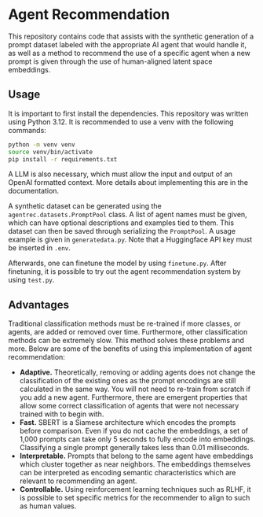 # Agent Recommendation

This repository contains code that assists with the synthetic generation of
a prompt dataset labeled with the appropriate AI agent that would handle it,
as well as a method to recommend the use of a specific agent when a new prompt
is given through the use of human-aligned latent space embeddings.

## Usage

It is important to first install the dependencies. This repository was written
using Python 3.12. It is recommended to use a venv with the following commands:

```bash
python -m venv venv
source venv/bin/activate
pip install -r requirements.txt
```

A LLM is also necessary, which must allow the input and output of an OpenAI
formatted context. More details about implementing this are in the documentation.

A synthetic dataset can be generated using the `agentrec.datasets.PromptPool`
class. A list of agent names must be given, which can have optional
descriptions and examples tied to them. This dataset can then be saved through
serializing the `PromptPool`. A usage example is given in `generatedata.py`.
Note that a Huggingface API key must be inserted in `.env`.

Afterwards, one can finetune the model by using `finetune.py`. After finetuning,
it is possible to try out the agent recommendation system by using `test.py`.

## Advantages

Traditional classification methods must be re-trained if more classes, or
agents, are added or removed over time. Furthermore, other classification
methods can be extremely slow. This method solves these problems and more.
Below are some of the benefits of using this implementation of agent
recommendation:

- **Adaptive.** Theoretically, removing or adding agents does not change the
classification of the existing ones as the prompt encodings are still
calculated in the same way. You will not need to re-train from scratch if you
add a new agent. Furthermore, there are emergent properties that allow some
correct classification of agents that were not necessary trained with to begin
with.
- **Fast.** SBERT is a Siamese architecture which encodes the prompts before
comparison. Even if you do not cache the embeddings, a set of 1,000 prompts can
take only 5 seconds to fully encode into embeddings. Classifying a single
prompt generally takes less than 0.01 milliseconds.
- **Interpretable.** Prompts that belong to the same agent have embeddings
which cluster together as near neighbors. The embeddings themselves can be
interpreted as encoding semantic characteristics which are relevant to
recommending an agent.
- **Controllable.** Using reinforcement learning techniques such as RLHF, it is
possible to set specific metrics for the recommender to align to such as human
values.
